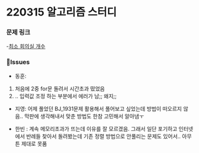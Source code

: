 # 220315 알고리즘 스터디

### 문제 링크

-[최소 회의실 개수](https://www.acmicpc.net/problem/19598)

### 👾Issues

- 동훈:

1. 처음에 2중 for문 돌려서 시간초과 떴었음
2. .. 입력값 조정 하는 부분에서 에러가 남;; 왜지;;

- 지영: 어제 풀었던 BJ_1931문제 활용해서 풀어보고 싶었는데 방법이 떠오르지 않음.. 막판에 생각해내서 맞춘 방법도 한참 고민해서 알아냄ㅜ

- 한빈 : 계속 메모리초과가 뜨는데 이유를 잘 모르겠음. 그래서 일단 포기하고 인터넷에서 반례들 찾아서 돌려봤는데 기존 정렬 방법으로 안풀리는 문제도 있어서.. 아무튼 제대로 못품